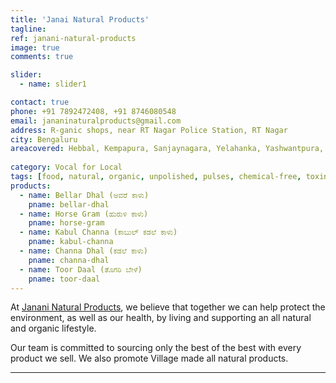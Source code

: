 ```yaml
---
title: 'Janai Natural Products'
tagline: 
ref: janani-natural-products
image: true
comments: true

slider: 
  - name: slider1

contact: true
phone: +91 7892472408, +91 8746080548
email: jananinaturalproducts@gmail.com
address: R-ganic shops, near RT Nagar Police Station, RT Nagar
city: Bengaluru
areacovered: Hebbal, Kempapura, Sanjaynagara, Yelahanka, Yashwantpura, RT Nagar, Hennur, Nagawara, JC Nagar
 
category: Vocal for Local
tags: [food, natural, organic, unpolished, pulses, chemical-free, toxin-free, vegan]
products:
  - name: Bellar Dhal (ಅವರೆ ಕಾಳು)
    pname: bellar-dhal
  - name: Horse Gram (ಹುರುಳಿ ಕಾಳು)
    pname: horse-gram
  - name: Kabul Channa (ಕಾಬುಲ್ ಕಡಲೆ ಕಾಳು)
    pname: kabul-channa
  - name: Channa Dhal (ಕಡಲೆ ಕಾಳು)
    pname: channa-dhal
  - name: Toor Daal (ತೊಗರಿ ಬೇಳೆ)
    pname: toor-daal
---
```


  At <a href="#">Janani Natural Products</a>, we believe that together we can help protect the environment, as well as our health, by living and supporting an all natural and organic lifestyle.

  Our team is committed to sourcing only the best of the best with every product we sell. We also promote Village made all natural products. 

---


